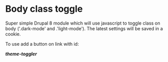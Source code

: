 Body class toggle
===============
Super simple Drupal 8 module which will use javascript to toggle class on body ('.dark-mode' and .'light-mode').
The latest settings will be saved in a cookie.

To use add a button on link with id:

 ***theme-toggler***
